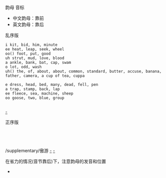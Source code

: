 
韵母 音标

- 中文韵母：靠前
- 英文韵母：靠后

乱序版
```
i kit, bid, him, minute
ee heat, leap, seek, wheel
oo() foot, put, good
uh strut, mud, love, blood
a ankle, bank, bat, cap, swam
o lot, odd, wash
uh() the, of, about, about, common, standard, butter, accuse, banana, father, camera, a cup of tea, cuppa

e dress, head, bed, many, dead, fell, pen
a trap, stamp, back, lap
ee fleece, sea, machine, sheep
oo goose, two, blue, group


```
[-]()

正序版
```




```

/supplementary/傲游
[-](https://www.v2ex.com/t/173201)
[-](http://www.dictionary.com/pronunciation/Spell_pron_key)

在省力的情况(音节靠后)下，注意韵母的发音和位置

-
